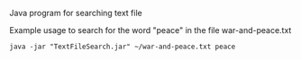 Java program for searching text file

Example usage to search for the word "peace" in the file war-and-peace.txt

```java -jar "TextFileSearch.jar" ~/war-and-peace.txt peace```